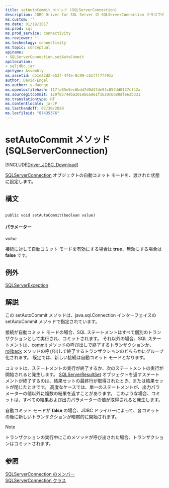 ```yaml
---
title: setAutoCommit メソッド (SQLServerConnection)
description: JDBC Driver for SQL Server の SQLServerConnection クラスでの setAutoCommit メソッドのパブリック API 詳細について説明します。
ms.custom: ''
ms.date: 01/19/2017
ms.prod: sql
ms.prod_service: connectivity
ms.reviewer: ''
ms.technology: connectivity
ms.topic: conceptual
apiname:
- SQLServerConnection.setAutoCommit
apilocation:
- sqljdbc.jar
apitype: Assembly
ms.assetid: db1e22d2-e53f-474e-8c99-cb1fff7f491a
author: David-Engel
ms.author: v-daenge
ms.openlocfilehash: 117fa85e5ec6bdd7d0d37de9fc057dd8127cf42a
ms.sourcegitcommit: 129f8574eba201eb6ade1f1620c6b80dfe63b331
ms.translationtype: HT
ms.contentlocale: ja-JP
ms.lasthandoff: 07/30/2020
ms.locfileid: "87435376"
---
```

# <a name="setautocommit-method-sqlserverconnection"></a>setAutoCommit メソッド (SQLServerConnection)
[!INCLUDE[Driver_JDBC_Download](../../../includes/driver_jdbc_download.md)]

  [SQLServerConnection](../../../connect/jdbc/reference/sqlserverconnection-class.md) オブジェクトの自動コミット モードを、渡された状態に設定します。  
  
## <a name="syntax"></a>構文  
  
```  
  
public void setAutoCommit(boolean value)  
```  
  
#### <a name="parameters"></a>パラメーター  
 *value*  
  
 接続に対して自動コミット モードを有効にする場合は **true**、無効にする場合は **false** です。  
  
## <a name="exceptions"></a>例外  
 [SQLServerException](../../../connect/jdbc/reference/sqlserverexception-class.md)  
  
## <a name="remarks"></a>解説  
 この setAutoCommit メソッドは、java.sql.Connection インターフェイスの setAutoCommit メソッドで指定されています。  
  
 接続が自動コミット モードの場合、SQL ステートメントはすべて個別のトランザクションとして実行され、コミットされます。 それ以外の場合、SQL ステートメントは、[commit](../../../connect/jdbc/reference/commit-method-sqlserverconnection.md) メソッドの呼び出しで終了するトランザクションか、[rollback](../../../connect/jdbc/reference/rollback-method-sqlserverconnection.md) メソッドの呼び出しで終了するトランザクションのどちらかにグループ化されます。 既定では、新しい接続は自動コミット モードとなります。  
  
 コミットは、ステートメントの実行が終了するか、次のステートメントの実行が開始されると発生します。 [SQLServerResultSet](../../../connect/jdbc/reference/sqlserverresultset-class.md) オブジェクトを返すステートメントが終了するのは、結果セットの最終行が取得されたとき、または結果セットが閉じたときです。 高度なケースでは、単一のステートメントが、出力パラメーターの値以外に複数の結果を返すことがあります。 このような場合、コミットは、すべての結果および出力パラメーターの値が取得されると発生します。  
  
 自動コミット モードが **false** の場合、JDBC ドライバーによって、各コミットの後に新しいトランザクションが暗黙的に開始されます。  
  
> [!NOTE]  
> トランザクションの実行中にこのメソッドが呼び出された場合、トランザクションはコミットされます。  
  
## <a name="see-also"></a>参照  
 [SQLServerConnection のメンバー](../../../connect/jdbc/reference/sqlserverconnection-members.md)  
 [SQLServerConnection クラス](../../../connect/jdbc/reference/sqlserverconnection-class.md)  

